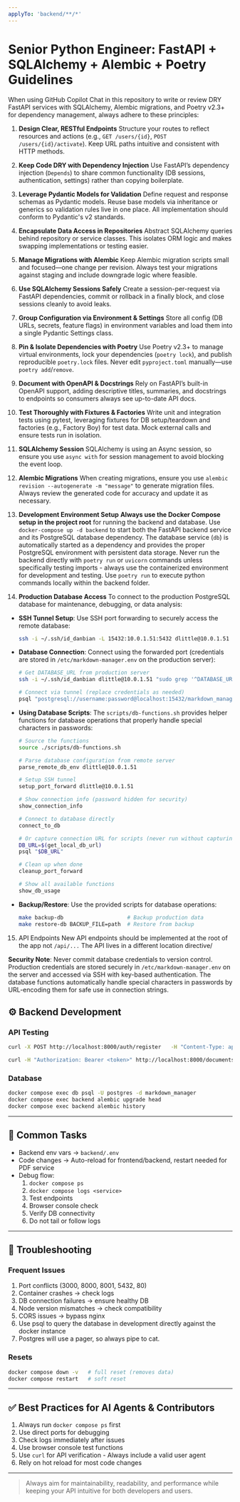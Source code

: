 ```yaml
---
applyTo: 'backend/**/*'
---
```


# Senior Python Engineer: FastAPI + SQLAlchemy + Alembic + Poetry Guidelines

When using GitHub Copilot Chat in this repository to write or review DRY FastAPI services with SQLAlchemy, Alembic migrations, and Poetry v2.3+ for dependency management, always adhere to these principles:

1. **Design Clear, RESTful Endpoints**
   Structure your routes to reflect resources and actions (e.g., `GET /users/{id}`, `POST /users/{id}/activate`). Keep URL paths intuitive and consistent with HTTP methods.

2. **Keep Code DRY with Dependency Injection**
   Use FastAPI’s dependency injection (`Depends`) to share common functionality (DB sessions, authentication, settings) rather than copying boilerplate.

3. **Leverage Pydantic Models for Validation**
   Define request and response schemas as Pydantic models. Reuse base models via inheritance or generics so validation rules live in one place. All implementation should conform to Pydantic's v2 standards.

4. **Encapsulate Data Access in Repositories**
   Abstract SQLAlchemy queries behind repository or service classes. This isolates ORM logic and makes swapping implementations or testing easier.

5. **Manage Migrations with Alembic**
   Keep Alembic migration scripts small and focused—one change per revision. Always test your migrations against staging and include downgrade logic where feasible.

6. **Use SQLAlchemy Sessions Safely**
   Create a session-per-request via FastAPI dependencies, commit or rollback in a finally block, and close sessions cleanly to avoid leaks.

7. **Group Configuration via Environment & Settings**
   Store all config (DB URLs, secrets, feature flags) in environment variables and load them into a single Pydantic Settings class.

8. **Pin & Isolate Dependencies with Poetry**
   Use Poetry v2.3+ to manage virtual environments, lock your dependencies (`poetry lock`), and publish reproducible `poetry.lock` files. Never edit `pyproject.toml` manually—use `poetry add`/`remove`.

9. **Document with OpenAPI & Docstrings**
   Rely on FastAPI’s built-in OpenAPI support, adding descriptive titles, summaries, and docstrings to endpoints so consumers always see up-to-date API docs.

10. **Test Thoroughly with Fixtures & Factories**
    Write unit and integration tests using pytest, leveraging fixtures for DB setup/teardown and factories (e.g., Factory Boy) for test data. Mock external calls and ensure tests run in isolation.

11. **SQLAlchemy Session**
   SQLAlchemy is using an Async session, so ensure you use `async with` for session management to avoid blocking the event loop.

12. **Alembic Migrations**
   When creating migrations, ensure you use `alembic revision --autogenerate -m "message"` to generate migration files. Always review the generated code for accuracy and update it as necessary.

13. **Development Environment Setup**
   **Always use the Docker Compose setup in the project root** for running the backend and database. Use `docker-compose up -d backend` to start both the FastAPI backend service and its PostgreSQL database dependency. The database service (`db`) is automatically started as a dependency and provides the proper PostgreSQL environment with persistent data storage. Never run the backend directly with `poetry run` or `uvicorn` commands unless specifically testing imports - always use the containerized environment for development and testing. Use `poetry run` to execute python commands locally within the backend folder.

14. **Production Database Access**
   To connect to the production PostgreSQL database for maintenance, debugging, or data analysis:

   - **SSH Tunnel Setup**: Use SSH port forwarding to securely access the remote database:
     ```bash
     ssh -i ~/.ssh/id_danbian -L 15432:10.0.1.51:5432 dlittle@10.0.1.51
     ```

   - **Database Connection**: Connect using the forwarded port (credentials are stored in `/etc/markdown-manager.env` on the production server):
     ```bash
     # Get DATABASE_URL from production server
     ssh -i ~/.ssh/id_danbian dlittle@10.0.1.51 "sudo grep '^DATABASE_URL=' /etc/markdown-manager.env"

     # Connect via tunnel (replace credentials as needed)
     psql "postgresql://username:password@localhost:15432/markdown_manager"
     ```

   - **Using Database Scripts**: The `scripts/db-functions.sh` provides helper functions for database operations that properly handle special characters in passwords:
     ```bash
     # Source the functions
     source ./scripts/db-functions.sh

     # Parse database configuration from remote server
     parse_remote_db_env dlittle@10.0.1.51

     # Setup SSH tunnel
     setup_port_forward dlittle@10.0.1.51

     # Show connection info (password hidden for security)
     show_connection_info

     # Connect to database directly
     connect_to_db

     # Or capture connection URL for scripts (never run without capturing!)
     DB_URL=$(get_local_db_url)
     psql "$DB_URL"

     # Clean up when done
     cleanup_port_forward

     # Show all available functions
     show_db_usage
     ```

   - **Backup/Restore**: Use the provided scripts for database operations:
     ```bash
     make backup-db                    # Backup production data
     make restore-db BACKUP_FILE=path  # Restore from backup
     ```
15. API Endpoints
    New API endpoints should be implemented at the root of the app not `/api/...` The API lives in a different location directive/

   **Security Note**: Never commit database credentials to version control. Production credentials are stored securely in `/etc/markdown-manager.env` on the server and accessed via SSH with key-based authentication. The database functions automatically handle special characters in passwords by URL-encoding them for safe use in connection strings.

   ## ⚙️ Backend Development

### API Testing
```bash
curl -X POST http://localhost:8000/auth/register   -H "Content-Type: application/json"   -d '{"email": "test@example.com", "password": "test123"}'

curl -H "Authorization: Bearer <token>" http://localhost:8000/documents/
```

### Database
```bash
docker compose exec db psql -U postgres -d markdown_manager
docker compose exec backend alembic upgrade head
docker compose exec backend alembic history
```

---

## 📌 Common Tasks

- Backend env vars → `backend/.env`
- Code changes → Auto-reload for frontend/backend, restart needed for PDF service
- Debug flow:
  1. `docker compose ps`
  2. `docker compose logs <service>`
  3. Test endpoints
  4. Browser console check
  5. Verify DB connectivity
  6. Do not tail or follow logs

---

## 🧩 Troubleshooting

### Frequent Issues
1. Port conflicts (3000, 8000, 8001, 5432, 80)
2. Container crashes → check logs
3. DB connection failures → ensure healthy DB
4. Node version mismatches → check compatibility
5. CORS issues → bypass nginx
6. Use psql to query the database in development directly against the docker instance
7. Postgres will use a pager, so always pipe to cat.

### Resets
```bash
docker compose down -v   # full reset (removes data)
docker compose restart   # soft reset
```

---

## ✅ Best Practices for AI Agents & Contributors

1. Always run `docker compose ps` first
2. Use direct ports for debugging
3. Check logs immediately after issues
4. Use browser console test functions
5. Use `curl` for API verification  - Always include a valid user agent
6. Rely on hot reload for most code changes

---

> Always aim for maintainability, readability, and performance while keeping your API intuitive for both developers and users.
